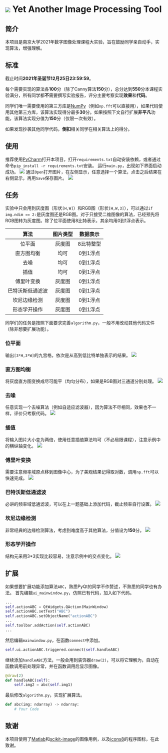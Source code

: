 # ![](images/yaipt.png) Yet Another Image Processing Tool

## 简介

本项目是南京大学2021年数字图像处理课程大实验，旨在鼓励同学亲自动手，实现算法，增强理解。

## 标准

截止时间**2021年圣诞节12月25日23:59:59**。

每个需要实现的算法各**100**分（除了Canny算法**150**分），总分达到**550**分本课程实验满分，所有同学都**不**需要撰写实验报告，评分主要考察实现**效果**和**代码**。

同学们唯一需要使用的第三方库是[NumPy](https://numpy.org)（例如`np.fft`可以直接用），如果代码使用其他第三方库，该算法实现得分最多**30**分。如果按照下文自行扩展**非平凡**功能，该算法实现分值为**150**分（仅限一次有效）。

如果发现抄袭其他同学代码，**倒扣**相关同学在相关算法上的得分。

## 使用

推荐使用[PyCharm](https://www.jetbrains.com/pycharm)打开本项目，打开`requirements.txt`自动安装依赖，或者通过命令`pip install -r requirements.txt`安装。 运行`main.py`，出现如下界面启动成功。
![](screenshots/boot.png)
通过`Open`打开图片，在左侧显示，任意选择一个算法，点击之后结果在右侧显示，再用`Save`保存图片。
![](screenshots/dft.png)

## 任务

实验中只会用到灰度图（形状`[H,W]`）和RGB图（形状`[H,W,3]`），可以通过`if img.ndim == 2:`是灰度图还是RGB图。对于只接受二维图像的算法，已经预先将RGB图转为灰度图。除了位平面使用8比特表示，其余均用0到1浮点表示。

|  算法  | 图片类型 | 数据表示  |
| :----: | :------: | :-------: |
| 位平面 |  灰度图  | 8比特整型 |
| 直方图均衡 | 均可 | 0到1浮点 |
| 去噪 | 均可 | 0到1浮点 |
| 插值 | 均可 | 0到1浮点 |
| 傅里叶变换 | 灰度图 | 0到1浮点 |
| 巴特沃斯低通滤波 | 灰度图 | 0到1浮点 |
| 坎尼边缘检测 | 灰度图 | 0到1浮点 |
| 形态学开操作 | 灰度图 | 0到1浮点 |


同学们的任务是按照下面要求完善`algorithm.py`，一般不用改动其他代码文件（除非想要扩展功能）。

### 位平面

输出`[3*H,3*W]`的九宫格，依次是从高到低比特单独表示的结果。
![](screenshots/plane.png)

### 直方图均衡

将灰度直方图变换成尽可能平（均匀分布），如果是RGB图对三通道分别处理。
![](screenshots/equalize.png)

### 去噪

任意实现一个去噪算法（例如自适应滤波器），因为算法不尽相同，效果也不一样，评价只考察代码。
![](screenshots/denoise.png)

### 插值

将输入图片大小变为两倍，使用任意插值算法均可（不必局限课程），注意示例中的横纵轴变化。
![](screenshots/interpolate.png)

### 傅里叶变换

需要注意频率域原点移到图像中心，为了美观结果记得取对数，调用`np.fft`可以快速完成。
![](screenshots/dft.png)

### 巴特沃斯低通滤波

必讲的频率域低通滤波，可以在上一题基础上添加代码，截止频率自行设置。
![](screenshots/butterworth.png)

### 坎尼边缘检测

非常经典的边缘检测算法，考虑到难度高于其他算法，分值设为**150**分。
![](screenshots/canny.png)

### 形态学开操作

结构元采用3*3实现比较容易，注意示例中的交点变化。
![](screenshots/morphology.png)

## 扩展

如果想要扩展功能添加算法`ABC`，熟悉PyQt的同学不作赘述，不熟悉的同学也有办法。
首先编辑`ui_mainwindow.py`，仿照已有代码，加入如下代码。
```python
...
self.actionABC = QtWidgets.QAction(MainWindow)
self.actionABC.setText("ABC")
self.actionABC.setObjectName("actionABC")
...
self.toolbar.addAction(self.actionABC)
...
```
然后编辑`mainwindow.py`，在函数`connect`中添加。
```python
self.ui.actionABC.triggered.connect(self.handleABC)
```
继续添加`handleABC`方法，一般会用到装饰器`draw(2)`，可以将它理解为，自动在函数调用前处理异常，并在函数调用后显示图像。
```python
@draw(2)
def handleABC(self):
    self.img2 = abc(self.img1)
```
最后修改`algorithm.py`，实现扩展算法。
```python
def abc(img: ndarray) -> ndarray:
    # Your Code
```

## 致谢

本项目使用了[Matlab](https://www.mathworks.com/products/matlab.html)和[scikit-image](https://scikit-image.org)的图像用例，以及[icons8](https://icons8.com)的程序图标，在此致谢。
